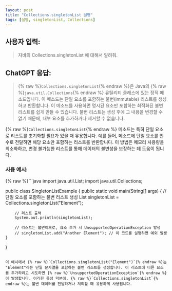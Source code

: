 ```yaml
---
layout: post
title: "Collections.singletonList 설명"
tags: [설명, singletonList, Collections]
---
```


## 사용자 입력:
> 자바의 Collections.singletonList 에 대해서 알려줘.

## ChatGPT 응답:
> {% raw %}`Collections.singletonList`{% endraw %}은 Java의 {% raw %}`java.util.Collections`{% endraw %} 유틸리티 클래스에 있는 정적 메소드입니다. 이 메소드는 단일 요소를 포함하는 불변(immutable) 리스트를 생성하고 반환합니다. 이 메소드를 사용하면 명시된 요소만 포함하는 최적화된 불변 리스트를 쉽게 만들 수 있습니다. 불변 리스트는 생성 후에 그 내용을 변경할 수 없기 때문에, 내부 요소를 추가하거나 제거할 수 없습니다.

{% raw %}`Collections.singletonList`{% endraw %} 메소드는 특히 단일 요소로 리스트를 초기화할 필요가 있을 때 유용합니다. 예를 들어, 메소드에 단일 요소를 인수로 전달하면 해당 요소만 포함하는 리스트를 반환합니다. 이 방법은 메모리 사용량을 최소화하고, 변경 불가능한 리스트를 통해 데이터의 불변성을 보장하는 데 도움이 됩니다.

### 사용 예시:

{% raw %}```java
import java.util.List;
import java.util.Collections;

public class SingletonListExample {
    public static void main(String[] args) {
        // 단일 요소를 포함하는 불변 리스트 생성
        List<String> singletonList = Collections.singletonList("Element");

        // 리스트 출력
        System.out.println(singletonList);

        // 리스트는 불변이므로, 요소 추가 시 UnsupportedOperationException 발생
        // singletonList.add("Another Element"); // 이 코드를 실행하면 예외 발생
    }
}
```{% endraw %}

이 예시에서 {% raw %}`Collections.singletonList("Element")`{% endraw %}는 "Element"라는 단일 문자열을 포함하는 불변 리스트를 생성합니다. 이 리스트에 다른 요소를 추가하려고 시도하면 {% raw %}`UnsupportedOperationException`{% endraw %}이 발생합니다. 이러한 특성 덕분에, {% raw %}`Collections.singletonList`{% endraw %}는 불변 데이터를 전달하거나 처리할 때 유용하게 사용됩니다.

